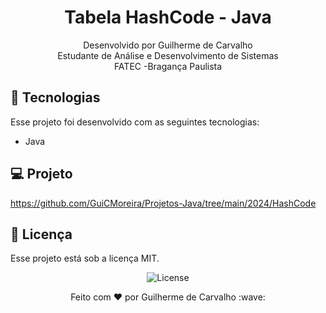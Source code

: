 <h1 align="center"> Tabela HashCode - Java </h1>

<p align="center">
Desenvolvido por Guilherme de Carvalho<br>Estudante de Análise e Desenvolvimento de Sistemas<br> FATEC -Bragança Paulista <br/>


## 🚀 Tecnologias

Esse projeto foi desenvolvido com as seguintes tecnologias:

- Java

## 💻 Projeto

https://github.com/GuiCMoreira/Projetos-Java/tree/main/2024/HashCode

## :memo: Licença

Esse projeto está sob a licença MIT.
<p align="center">
  <img alt="License" src="https://img.shields.io/static/v1?label=license&message=MIT&color=49AA26&labelColor=000000">
</p>

<p align="center">
Feito com ♥ por Guilherme de Carvalho :wave: 
</p>